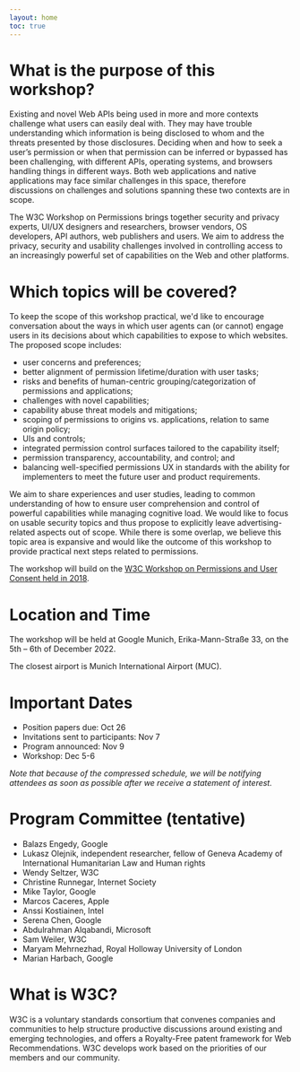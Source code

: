 ```yaml
---
layout: home
toc: true
---
```


# What is the purpose of this workshop?
Existing and novel Web APIs being used in more and more contexts challenge what users can easily deal with. They may have trouble understanding which information is being disclosed to whom and the threats presented by those disclosures. Deciding when and how to seek a user’s permission or when that permission can be inferred or bypassed has been challenging, with different APIs, operating systems, and browsers handling things in different ways. Both web applications and native applications may face similar challenges in this space, therefore discussions on challenges and solutions spanning these two contexts are in scope.

The W3C Workshop on Permissions brings together security and privacy experts, UI/UX designers and researchers, browser vendors, OS developers, API authors, web publishers and users. We aim to address the privacy, security and usability challenges involved in controlling access to an increasingly powerful set of capabilities on the Web and other platforms.

# Which topics will be covered?
To keep the scope of this workshop practical, we'd like to encourage conversation about the ways in which user agents can (or cannot) engage users in its decisions about which capabilities to expose to which websites. The proposed scope includes:

- user concerns and preferences;
- better alignment of permission lifetime/duration with user tasks;
- risks and benefits of human-centric grouping/categorization of permissions and applications;
- challenges with novel capabilities;
- capability abuse threat models and mitigations;
- scoping of permissions to origins vs. applications, relation to same origin policy;
- UIs and controls;
- integrated permission control surfaces tailored to the capability itself;
- permission transparency, accountability, and control; and
- balancing well-specified permissions UX in standards with the ability for implementers to meet the future user and product requirements.


We aim to share experiences and user studies, leading to common understanding of how to ensure user comprehension and control of powerful capabilities while managing cognitive load. We would like to focus on usable security topics and thus propose to explicitly leave advertising-related aspects out of scope. While there is some overlap, we believe this topic area is expansive and would like the outcome of this workshop to provide practical next steps related to permissions.

The workshop will build on the [W3C Workshop on Permissions and User Consent held in 2018](https://www.w3.org/Privacy/permissions-ws-2018/cfp.html).

# Location and Time

The workshop will be held at Google Munich, Erika-Mann-Straße 33, on the 5th – 6th of December 2022. 

The closest airport is Munich International Airport (MUC).

# Important Dates

- Position papers due: Oct 26
- Invitations sent to participants: Nov 7
- Program announced: Nov 9
- Workshop: Dec 5-6

_Note that because of the compressed schedule, we will be notifying attendees as soon as possible after we receive a statement of interest._

# Program Committee (tentative)
- Balazs Engedy, Google
- Lukasz Olejnik, independent researcher, fellow of Geneva Academy of International Humanitarian Law and Human rights
- Wendy Seltzer, W3C
- Christine Runnegar, Internet Society
- Mike Taylor, Google
- Marcos Caceres, Apple
- Anssi Kostiainen, Intel
- Serena Chen, Google
- Abdulrahman Alqabandi, Microsoft
- Sam Weiler, W3C
- Maryam Mehrnezhad, Royal Holloway University of London
- Marian Harbach, Google

# What is W3C?

W3C is a voluntary standards consortium that convenes companies and communities to help structure productive discussions around existing and emerging technologies, and offers a Royalty-Free patent framework for Web Recommendations. W3C develops work based on the priorities of our members and our community.
